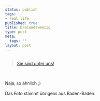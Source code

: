 ```yaml
--- 
status: publish
tags: 
- real life
published: true
title: Dreiundzwanzig
type: post
meta: 
  tags: ""
layout: post
---
```

<a href="http://www.flickr.com/photos/freeed/13384932/" title="photo sharing"><img src="http://photos10.flickr.com/13384932_d51be70188_m.jpg" alt="" class="centered border" /></a>

<blockquote><a href="http://de.wikipedia.org/wiki/Dreiundzwanzig">Sie sind unter uns!</a></blockquote><br />
<br />
Naja, so ähnlich ;)<br />
<br />
Das Foto stammt übrigens aus Baden-Baden.
